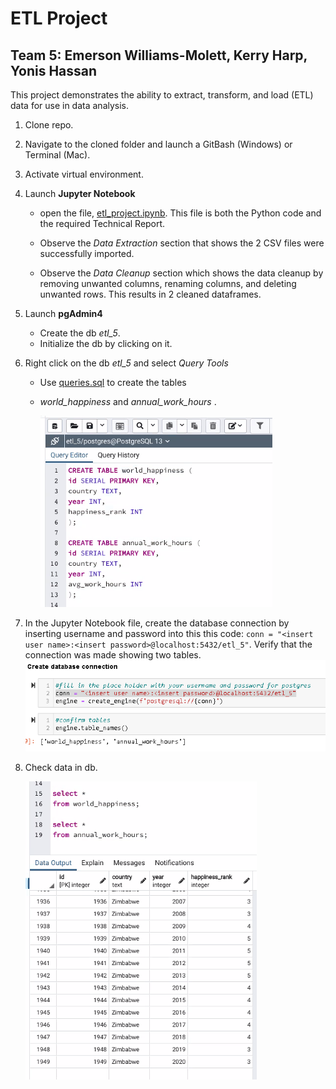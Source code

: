 # ETL Project

## Team 5: Emerson Williams-Molett, Kerry Harp, Yonis Hassan

This project demonstrates the ability to extract, transform, and load (ETL) data for use in data analysis.



1. Clone repo.

1. Navigate to the cloned folder and launch a GitBash (Windows) or Terminal (Mac).

1. Activate virtual environment.

1. Launch __Jupyter Notebook__ 
    * open the file, [etl_project.ipynb](etl_project.ipynb). This file is both the Python code and the required Technical Report.

    * Observe the *Data Extraction* section that shows the 2 CSV files were successfully imported.

    * Observe the *Data Cleanup* section which shows the data cleanup by removing unwanted columns, renaming columns, and deleting unwanted rows. This results in 2 cleaned dataframes.

1. Launch __pgAdmin4__ 
    * Create the db *etl_5*.
    * Initialize the db by clicking on it.

1. Right click on the db *etl_5* and select *Query Tools* 
    * Use [queries.sql](queries.sql) to create the tables 
    * *world_happiness* and *annual_work_hours* .
    
        ![SQL Code](images/sql_code.png)


1. In the Jupyter Notebook file, create the database connection by inserting username and password into this this code: `conn = "<insert user name>:<insert password>@localhost:5432/etl_5"`. Verify that the connection was made showing two tables. ![connections](images/connection.png)


1. Check data in db.

    ![Check db](images/view_data.png)


